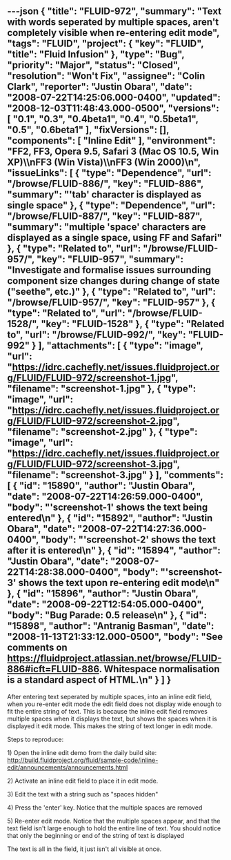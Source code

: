 ---json
{
  "title": "FLUID-972",
  "summary": "Text with words seperated by multiple spaces, aren't completely  visible when re-entering edit mode",
  "tags": "FLUID",
  "project": {
    "key": "FLUID",
    "title": "Fluid Infusion"
  },
  "type": "Bug",
  "priority": "Major",
  "status": "Closed",
  "resolution": "Won't Fix",
  "assignee": "Colin Clark",
  "reporter": "Justin Obara",
  "date": "2008-07-22T14:25:06.000-0400",
  "updated": "2008-12-03T11:48:43.000-0500",
  "versions": [
    "0.1",
    "0.3",
    "0.4beta1",
    "0.4",
    "0.5beta1",
    "0.5",
    "0.6beta1"
  ],
  "fixVersions": [],
  "components": [
    "Inline Edit"
  ],
  "environment": "FF2, FF3, Opera 9.5, Safari 3 (Mac OS 10.5, Win XP)\\\nFF3 (Win Vista)\\\nFF3 (Win 2000)\n",
  "issueLinks": [
    {
      "type": "Dependence",
      "url": "/browse/FLUID-886/",
      "key": "FLUID-886",
      "summary": "'tab' character is displayed as single space"
    },
    {
      "type": "Dependence",
      "url": "/browse/FLUID-887/",
      "key": "FLUID-887",
      "summary": "multiple 'space' characters are displayed as a single space, using FF and Safari"
    },
    {
      "type": "Related to",
      "url": "/browse/FLUID-957/",
      "key": "FLUID-957",
      "summary": "Investigate and formalise issues surrounding component size changes during change of state (\"seethe\", etc.)"
    },
    {
      "type": "Related to",
      "url": "/browse/FLUID-957/",
      "key": "FLUID-957"
    },
    {
      "type": "Related to",
      "url": "/browse/FLUID-1528/",
      "key": "FLUID-1528"
    },
    {
      "type": "Related to",
      "url": "/browse/FLUID-992/",
      "key": "FLUID-992"
    }
  ],
  "attachments": [
    {
      "type": "image",
      "url": "https://idrc.cachefly.net/issues.fluidproject.org/FLUID/FLUID-972/screenshot-1.jpg",
      "filename": "screenshot-1.jpg"
    },
    {
      "type": "image",
      "url": "https://idrc.cachefly.net/issues.fluidproject.org/FLUID/FLUID-972/screenshot-2.jpg",
      "filename": "screenshot-2.jpg"
    },
    {
      "type": "image",
      "url": "https://idrc.cachefly.net/issues.fluidproject.org/FLUID/FLUID-972/screenshot-3.jpg",
      "filename": "screenshot-3.jpg"
    }
  ],
  "comments": [
    {
      "id": "15890",
      "author": "Justin Obara",
      "date": "2008-07-22T14:26:59.000-0400",
      "body": "'screenshot-1' shows the text being entered\n"
    },
    {
      "id": "15892",
      "author": "Justin Obara",
      "date": "2008-07-22T14:27:36.000-0400",
      "body": "'screenshot-2' shows the text after it is entered\n"
    },
    {
      "id": "15894",
      "author": "Justin Obara",
      "date": "2008-07-22T14:28:38.000-0400",
      "body": "'screenshot-3' shows the text upon re-entering edit mode\n"
    },
    {
      "id": "15896",
      "author": "Justin Obara",
      "date": "2008-09-22T12:54:05.000-0400",
      "body": "Bug Parade: 0.5 release\n"
    },
    {
      "id": "15898",
      "author": "Antranig Basman",
      "date": "2008-11-13T21:33:12.000-0500",
      "body": "See comments on <https://fluidproject.atlassian.net/browse/FLUID-886#icft=FLUID-886>. Whitespace normalisation is a standard aspect of HTML.\n"
    }
  ]
}
---
After entering text seperated by multiple spaces, into an inline edit field, when you re-enter edit mode the edit field does not display wide enough to fit the entire string of text. This is because the inline edit field removes multiple spaces when it displays the text, but shows the spaces when it is displayed it edit mode. This makes the string of text longer in edit mode.

Steps to reproduce:

1\) Open the inline edit demo from the daily build site:\
<http://build.fluidproject.org/fluid/sample-code/inline-edit/announcements/announcements.html>

2\) Activate an inline edit field to place it in  edit mode.

3\) Edit the text with a string such as "spaces                      hidden"

4\) Press the 'enter' key. Notice that the multiple spaces are removed

5\) Re-enter edit mode. Notice that the multiple spaces appear, and that the text field isn't large enough to hold the entire line of text. You should notice that only the beginning or end of the string of text is displayed

The text is all in the field, it just isn't all visible at once.&#x20;

        